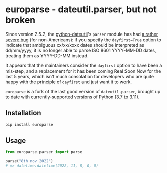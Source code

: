 europarse - dateutil.parser, but not broken
===========================================

Since version 2.5.2, the [python-dateutil](https://pypi.org/project/python-dateutil/)'s `parser` module has had [a rather severe bug](https://github.com/dateutil/dateutil/issues/402) (for non-Americans): if you specify the `dayfirst=True` option to indicate that ambiguous xx/xx/xxxx dates should be interpreted as dd/mm/yyyy, it is no longer able to parse ISO 8601 YYYY-MM-DD dates, treating them as YYYY-DD-MM instead.

It appears that the maintainers consider the `dayfirst` option to have been a mis-step, and a replacement for it has been coming Real Soon Now for the last 5 years, which isn't much consolation for developers who are quite happy with the principle of `dayfirst` and just want it to work.

`europarse` is a fork of the last good version of `dateutil.parser`, brought up to date with currently-supported versions of Python (3.7 to 3.11).

## Installation

```sh
pip install europarse
```

## Usage

```python
from europarse.parser import parse

parse("8th nov 2022")
# => datetime.datetime(2022, 11, 8, 0, 0)
```
